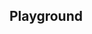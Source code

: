 <script setup>
import SwaggerUI from "@/swagger/view/SwaggerUI.vue";

import baseAllAbsWithQueryJson from "@/swagger/json/records/solr/all-record-with-query.json";
import nfpAllAbsWithQueryJson from "@/swagger/json/nfp/solr/all-record-with-query.json";

import baseAllAbsPermitJson from "@/swagger/json/records/solr/all-record.json";
import nfpAllAbsPermitJson from "@/swagger/json/nfp/solr/all-record.json";

import baseAllAbsPermitWithCountryJson from "@/swagger/json/records/solr/all-record-with-country.json";
import nfpAllAbsPermitWithCountryJson from "@/swagger/json/nfp/solr/all-record-with-country.json";

import baseAllAbsPermitWithRegionJson from "@/swagger/json/records/solr/all-record-with-region.json";
import nfpAllAbsPermitWithRegionJson from "@/swagger/json/nfp/solr/all-record-with-region.json";

import baseAllAbsPermitWithSubFiltersJson from "@/swagger/json/records/solr/all-record-with-subfilters.json";
import nfpAllAbsPermitWithSubFiltersJson from "@/swagger/json/nfp/solr/all-record-with-subfilters.json";

function mergeJson(base, specific) {
  const merged = JSON.parse(JSON.stringify(base));
  merged.paths["/index"].get.parameters[0].schema.example = specific.example;
  return merged;
}


const swaggerSpecs = [
  { json:mergeJson(baseAllAbsWithQueryJson, nfpAllAbsWithQueryJson), protected: false },
  { json: mergeJson(baseAllAbsPermitJson, nfpAllAbsPermitJson), protected: false },
  { json: mergeJson(baseAllAbsPermitWithCountryJson, nfpAllAbsPermitWithCountryJson), protected: false },
  { json: mergeJson(baseAllAbsPermitWithRegionJson, nfpAllAbsPermitWithRegionJson), protected: false },
  { json: mergeJson(baseAllAbsPermitWithSubFiltersJson, nfpAllAbsPermitWithSubFiltersJson), protected: false },
];

</script>

<!--@include: @/../components/records/solr.md-->

## Playground

<SwaggerUI :swaggerSpecs="swaggerSpecs"/>
